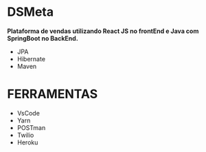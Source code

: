 # DSMeta

**Plataforma de vendas utilizando React JS no frontEnd e Java com SpringBoot no BackEnd.** 

- JPA 
- Hibernate 
- Maven 

# FERRAMENTAS

- VsCode
- Yarn
- POSTman
- Twilio
- Heroku


